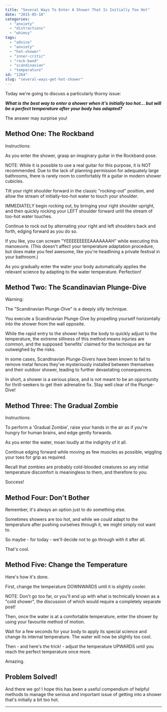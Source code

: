 ```yaml
---
title: "Several Ways To Enter A Shower That Is Initially Too Hot"
date: "2015-05-18"
categories: 
  - "anxiety"
  - "distractions"
  - "whimsy"
tags: 
  - "advice"
  - "anxiety"
  - "hot-shower"
  - "inner-critic"
  - "rock-band"
  - "scandinavian"
  - "temperature"
id: "1264"
slug: "several-ways-get-hot-shower"
---
```


Today we're going to discuss a particularly thorny issue:

**_What is the best way to enter a shower when it's initially too hot... but will be a perfect temperature after your body has adapted?_**

The answer may surprise you!

<!--more-->

## Method One: The Rockband

Instructions:

As you enter the shower, grasp an imaginary guitar in the Rockband pose.

NOTE: While it is possible to use a real guitar for this purpose, it is NOT recommended. Due to the lack of planning permission for adequately large bathrooms, there is rarely room to comfortably fit a guitar in modern shower cubicles.

Tilt your right shoulder forward in the classic "rocking-out" position, and allow the stream of initially-too-hot water to touch your shoulder.

IMMEDIATELY begin rocking out, by bringing your right shoulder upright, and then quickly rocking your LEFT shoulder forward until the stream of too-hot water touches.

Continue to rock out by alternating your right and left shoulders back and forth, edging forward as you do so.

If you like, you can scream "YEEEEEEEEEAAAAAAAH" while executing this manoeuvre. (This doesn't affect your temperature adaptation procedure, but does make you feel awesome, like you're headlining a private festival in your bathroom.)

As you gradually enter the water your body automatically applies the relevant science by adapting to the water temperature. Perfection!

## Method Two: The Scandinavian Plunge-Dive

Warning:

The "Scandinavian Plunge-Dive" is a deeply silly technique.

You execute a Scandinavian Plunge-Dive by propelling yourself horizontally into the shower from the wall opposite.

While the rapid entry to the shower helps the body to quickly adjust to the temperature, the extreme silliness of this method means injuries are common, and the supposed 'benefits' claimed for the technique are far outweighed by the risks.

In some cases, Scandinavian Plunge-Divers have been known to fail to remove metal fences they've mysteriously installed between themselves and their outdoor shower, leading to further devastating consequences.

In short, a shower is a serious place, and is not meant to be an opportunity for thrill-seekers to get their adrenaline fix. Stay well clear of the Plunge-Dive!

## Method Three: The Gradual Zombie

Instructions:

To perform a 'Gradual Zombie', raise your hands in the air as if you're hungry for human brains, and edge gently forwards.

As you enter the water, moan loudly at the indignity of it all.

Continue edging forward while moving as few muscles as possible, wiggling your toes for grip as required.

Recall that zombies are probably cold-blooded creatures so any initial temperature discomfort is meaningless to them, and therefore to you.

Success!

## Method Four: Don't Bother

Remember, it's always an option just to do something else.

Sometimes showers are too hot, and while we _could_ adapt to the temperature after pushing ourselves through it, we might simply not want to.

So maybe - for today - we'll decide not to go through with it after all.

That's cool.

## Method Five: Change the Temperature

Here's how it's done.

First, change the temperature DOWNWARDS until it is slightly cooler.

NOTE: Don't go too far, or you'll end up with what is technically known as a "cold shower", the discussion of which would require a completely separate post!

Then, once the water is at a comfortable temperature, enter the shower by using your favourite method of motion.

Wait for a few seconds for your body to apply its special science and change its internal temperature. The water will now be slightly too cool.

Then - and here's the trick! - adjust the temperature UPWARDS until you reach the perfect temperature once more.

Amazing.

## Problem Solved!

And there we go! I hope this has been a useful compendium of helpful methods to manage the serious and important issue of getting into a shower that's initially a bit too hot.

* * *
